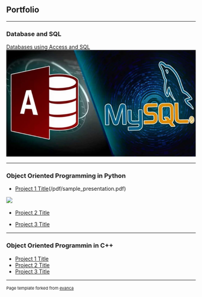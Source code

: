 ## Portfolio

---

### Database and SQL 

[Databases using Access and SQL](/sample_page)
<img src="images/thumb1.webp?raw=true"/>

---

### Object Oriented Programming in Python

- [Project 1 Title](http://example.com/)(/pdf/sample_presentation.pdf)
<img src="images/dummy_thumbnail.jpg?raw=true"/>

- [Project 2 Title](http://example.com/)

- [Project 3 Title](http://example.com/)

---

### Object Oriented Programmin in C++

- [Project 1 Title](http://example.com/)
- [Project 2 Title](http://example.com/)
- [Project 3 Title](http://example.com/)

---
<p style="font-size:11px">Page template forked from <a href="https://github.com/evanca/quick-portfolio">evanca</a></p>
<!-- Remove above link if you don't want to attibute -->
